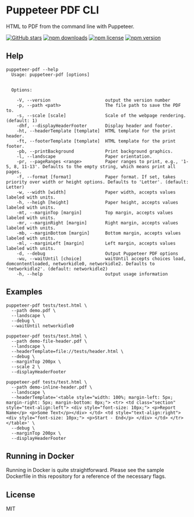 # Puppeteer PDF CLI

HTML to PDF from the command line with Puppeteer.

[![GitHub stars](https://img.shields.io/github/stars/namespace-ee/puppeteer-pdf.svg?style=social&label=Stars)](https://github.com/namespace-ee/puppeteer-pdf)
[![npm downloads](https://img.shields.io/npm/dt/puppeteer-pdf.svg)](https://npmjs.org/package/puppeteer-pdf)
[![npm license](https://img.shields.io/npm/l/puppeteer-pdf.svg)](https://npmjs.org/package/puppeteer-pdf)
[![npm version](https://img.shields.io/npm/v/puppeteer-pdf.svg)](https://npmjs.org/package/puppeteer-pdf)

## Help

```
puppeteer-pdf --help
  Usage: puppeteer-pdf [options]


  Options:

    -V, --version                     output the version number
    -p, --path <path>                 The file path to save the PDF to.
    -s, --scale [scale]               Scale of the webpage rendering. (default: 1)
    -dhf, --displayHeaderFooter       Display header and footer.
    -ht, --headerTemplate [template]  HTML template for the print header.
    -ft, --footerTemplate [template]  HTML template for the print footer.
    -pb, --printBackground            Print background graphics.
    -l, --landscape                   Paper orientation.
    -pr, --pageRanges <range>         Paper ranges to print, e.g., '1-5, 8, 11-13'. Defaults to the empty string, which means print all pages.
    -f, --format [format]             Paper format. If set, takes priority over width or height options. Defaults to 'Letter'. (default: Letter)
    -w, --width [width]               Paper width, accepts values labeled with units.
    -h, --heigh [height]              Paper height, accepts values labeled with units.
    -mt, --marginTop [margin]         Top margin, accepts values labeled with units.
    -mr, --marginRight [margin]       Right margin, accepts values labeled with units.
    -mb, --marginBottom [margin]      Bottom margin, accepts values labeled with units.
    -ml, --marginLeft [margin]        Left margin, accepts values labeled with units.
    -d, --debug                       Output Puppeteer PDF options
    -wu, --waitUntil [choice]         waitUntil accepts choices load, domcontentloaded, networkidle0, networkidle2. Defaults to 'networkidle2'. (default: networkidle2)
    -h, --help                        output usage information
```

## Examples

```shell
puppeteer-pdf tests/test.html \
  --path demo.pdf \
  --landscape \
  --debug \
  --waitUntil networkidle0
```

```shell
puppeteer-pdf tests/test.html \
  --path demo-file-header.pdf \
  --landscape \
  --headerTemplate=file://tests/header.html \
  --debug \
  --marginTop 200px \
  --scale 2 \
  --displayHeaderFooter
```

```shell
puppeteer-pdf tests/test.html \
  --path demo-inline-header.pdf \
  --landscape \
  --headerTemplate='<table style="width: 100%; margin-left: 5px; margin-right: 5px; margin-bottom: 0px;"> <tr> <td class="section" style="text-align:left"> <div style="font-size: 10px;"> <p>Report Name</p> <p>Some Text</p></div> </td> <td style="text-align:right"> <div style="font-size: 10px;"> <p>Start - End</p> </div> </td> </tr> </table>' \
  --debug \
  --marginTop 200px \
  --displayHeaderFooter
```

## Running in Docker

Running in Docker is quite straightforward. Please see the sample Dockerfile in this repository for a reference
of the necessary flags.

## License

MIT
